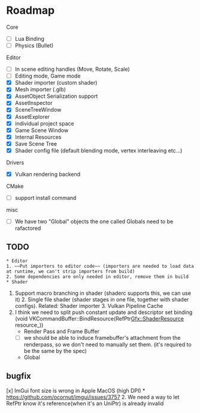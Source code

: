 # Roadmap

Core
- [ ] Lua Binding
- [ ] Physics (Bullet)

Editor
- [ ] In scene editing handles (Move, Rotate, Scale)
- [ ] Editing mode, Game mode
- [x] Shader importer (custom shader)
- [x] Mesh importer (.glb)
- [x] AssetObject Serialization support
- [x] AssetInspector
- [x] SceneTreeWindow
- [x] AssetExplorer
- [x] individual project space
- [x] Game Scene Window
- [x] Internal Resources
- [x] Save Scene Tree
- [x] Shader config file (default blending mode, vertex interleaving etc...)

Drivers
- [x] Vulkan rendering backend

CMake
- [ ] support install command

misc
- [ ] We have two "Global" objects the one called Globals need to be rafactored

## TODO
    * Editor
    1. ~~Put importers to editor code~~ (importers are needed to load data at runtime, we can't strip importers from build)
    2. Some dependencies are only needed in editor, remove them in build
    * Shader
1. Support macro branching in shader (shaderc supports this, we can use it)
    2. Single file shader (shader stages in one file, together with shader configs). Related: Shader importer
    3. Vulkan Pipeline Cache
4. I think we need to split push constant update and descriptor set binding (void VKCommandBuffer::BindResource(RefPtr<Gfx::ShaderResource> resource_))
    * Render Pass and Frame Buffer
    - [ ] we should be able to induce framebuffer's attachment from the renderpass, so we don't need to manually set them. (it's required to be the same by the spec)
    * Global

## bugfix
[x] ImGui font size is wrong in Apple MacOS (high DPI)
    * https://github.com/ocornut/imgui/issues/3757
    2. We need a way to let RefPtr know it's reference(when it's an UniPtr) is already invalid
